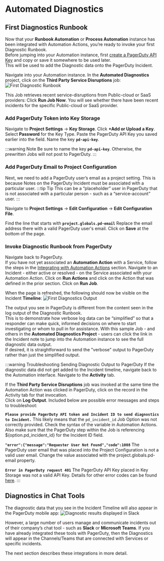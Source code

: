# Automated Diagnostics

## First Diagnostics Runbook

Now that your **Runbook Automation** or **Process Automation** instance has been integrated with Automation Actions, you’re ready to invoke your first Diagnostic Runbook.  
Before jumping into your Automation instance, first [create a PagerDuty API Key](https://support.pagerduty.com/docs/api-access-keys) and copy or save it somewhere to be used later.  
This will be used to add the Diagnostic data onto the PagerDuty Incident.

Navigate into your Automation instance.  In the **Automated Diagnostics** project, click on the **Third Party Service Disruptions** job:
![First Diagnostic Runbook](/assets/img/first-diagnostic-runbook.png)

This Job retrieves recent service-disruptions from Public-cloud or SaaS providers:
Click **Run Job Now**.  You will see whether there have been recent incidents for the specific Public-cloud or SaaS provider.

### Add PagerDuty Token into Key Storage
Navigate to **Project Settings** -> **Key Storage**.
Click **+Add or Upload a Key**. Select **Password** for the Key Type.  Paste the PagerDuty API Key you saved earlier into the field.
Name the key **`pd-api-key`**.

:::warning Note
Be sure to name the key **`pd-api-key`**. Otherwise, the prewritten Jobs will not post to PagerDuty.
:::

### Add PagerDuty Email to Project Configuration
Next, we need to add a PagerDuty user’s email as a project setting.  This is because Notes on the PagerDuty Incident must be associated with a particular user.
:::tip Tip
This can be a “placeholder” user in PagerDuty that is not associated with a particular person - such as a “service-account” user.
:::

Navigate to **Project Settings** -> **Edit Configuration** -> **Edit Configuration File**.

Find the line that starts with **`project.globals.pd-email`**
Replace the email address there with a valid PagerDuty user's email.
Click on **Save** at the bottom of the page.

### Invoke Diagnostic Runbook from PagerDuty
Navigate back to PagerDuty.  
If you have not yet associated an **Automation Action** with a Service, follow the steps in the [Integrating with Automation Actions](/learning/solutions/automated-diagnostics/automation-actions) section.
Navigate to an Incident - either active or resolved - on the Service associated with your Automation Action.  Click on **Run Actions** and click on the Action that was defined in the prior section.
Click on **Run Job**.

When the page is refreshed, the following should now be visible on the Incident **Timeline**:
![First Diagnostics Output](/assets/img/third-party-service-disruptions-output.png)

The output you see in PagerDuty is different from the content seen in the log output of the Diagnostic Runbook.  
This is to demonstrate how verbose log data can be “simplified” so that a responder can make quick, informed decisions on where to start investigating or whom to pull in for assistance.
With this sample Job - and others in the **Automated Diagnostics Project** - users can click the link in the Incident note to jump into the Automation instance to see the full diagnostic data output.  
If desired, it is straightforward to send the "verbose" output to PagerDuty rather than just the simplified output.  

:::warning Troubleshooting Sending Diagnostic Output to PagerDuty
If the diagnostic data did not get added to the Incident timeline, navigate back to the Automation interface.
Navigate to the **Activity** tab.

If the **Third Party Service Disruptions** job was invoked at the same time the Automation Action was clicked in PagerDuty, click on the record in the Activity tab for that invocation.  
Click on **Log Output**.  Included below are possible error messages and steps to troubleshoot:

**`Please provide PagerDuty API token and Incident ID to send diagnostics to Incident.`**
This likely means that the `pd_incident_id` Job Option was not correctly provided. Check the syntax of the variable in Automation Actions.  Also make sure that the PagerDuty step within the Job is referencing ${option.pd_incident_id} for the Incident ID field.

**`"error":{"message":"Requester User Not Found","code":1008`**
The PagerDuty user email that was placed into the Project Configuration is not a valid user email. Change the value associated with the project.globals.pd-email property.

**`Error in PagerDuty request 401`**
The PagerDuty API Key placed in Key Storage was not a valid API Key.
Details for other error codes can be found [here](https://developer.pagerduty.com/docs/ZG9jOjExMDI5NTYz-errors#http-responses).
:::

## Diagnostics in Chat Tools

The diagnostic data that you see in the Incident Timeline will also appear in the PagerDuty mobile app:
![Diagnostic results displayed in Slack](/assets/img/diag_in_slack.png)

However, a large number of users manage and communicate incidents out of their company’s chat tool - such as **Slack** or **Microsoft Teams**.  If you have already integrated these tools with PagerDuty, then the Diagnostics will appear in the Channels/Teams that are connected with Services or specific incidents.

The next section describes these integrations in more detail.
